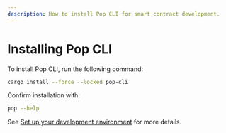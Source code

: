 ```yaml
---
description: How to install Pop CLI for smart contract development.
---
```


# Installing Pop CLI

To install Pop CLI, run the following command:

```bash
cargo install --force --locked pop-cli
```

Confirm installation with:

```bash
pop --help
```

See [Set up your development environment](./set-up-your-development-environment.md) for more details. 